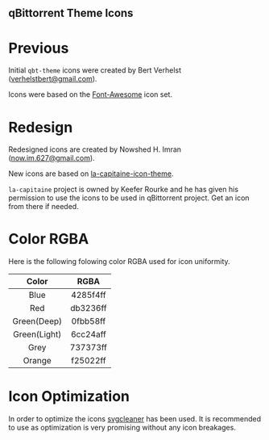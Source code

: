 qBittorrent Theme Icons
------------------------------------------

# Previous
Initial `qbt-theme` icons were created by Bert Verhelst (<verhelstbert@gmail.com>).

Icons were based on the [Font-Awesome](http://fontawesome.io/icons/) icon set.

# Redesign

Redesigned icons are created by Nowshed H. Imran (<now.im.627@gmail.com>).

New icons are based on [la-capitaine-icon-theme](https://github.com/keeferrourke/la-capitaine-icon-theme).

`la-capitaine` project is owned by Keefer Rourke and he has given his permission to use the icons to be used in qBittorrent project. Get an icon from there if needed.

# Color RGBA

Here is the following folowing color RGBA used for icon uniformity.

|     Color        |     RGBA         |
|:----------------:|:----------------:|
|     Blue         |     4285f4ff     |
|     Red          |     db3236ff     |
|     Green(Deep)  |     0fbb58ff     |
|     Green(Light) |     6cc24aff     |
|     Grey         |     737373ff     |
|     Orange       |     f25022ff     |


# Icon Optimization

In order to optimize the icons [svgcleaner](https://github.com/RazrFalcon/SVGCleaner) has been used.
It is recommended to use as optimization is very promising without any icon breakages.



